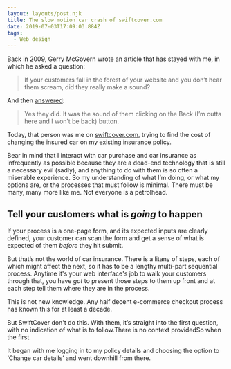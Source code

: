 ```yaml
---
layout: layouts/post.njk
title: The slow motion car crash of swiftcover.com
date: 2019-07-03T17:09:03.884Z
tags:
  - Web design
---
```

Back in 2009, Gerry McGovern wrote an article that has stayed with me, in which he asked a question:

> If your customers fall in the forest of your website and you don’t hear them scream, did they really make a sound?

And then [answered](http://gerrymcgovern.com/if-your-customer-falls-in-the-forest-of-your-website): 

> Yes they did. It was the sound of them clicking on the Back (I’m outta here and I won’t be back) button.

Today, that person was me on [swiftcover.com](http://www.swiftcover.com), trying to find the cost of changing the insured car on my existing insurance policy.

Bear in mind that I interact with car purchase and car insurance as infrequently as possible because they are a dead-end technology that is still a necessary evil (sadly), and anything to do with them is so often a miserable experience. So my understanding of what I’m doing, or what my options are, or the processes that must follow is minimal. There must be many, many more like me. Not everyone is a petrolhead.

## Tell your customers what is _going_ to happen

If your process is a one-page form, and its expected inputs are clearly defined, your customer can scan the form and get a sense of what is expected of them _before_ they hit submit.

But that’s not the world of car insurance. There is a litany of steps, each of which might affect the next, so it has to be a lengthy multi-part sequential process. Anytime it's your web interface's job to walk your customers through that, you have _got_ to present those steps to them up front and at each step tell them where they are in the process.

This is not new knowledge. Any half decent e-commerce checkout process has known this for at least a decade.

But SwiftCover don't do this. With them, it’s straight into the first question, with no indication of what is to follow.There is no context providedSo when the first 

It began with me logging in to my policy details and choosing the option to ‘Change car details’ and went downhill from there.
